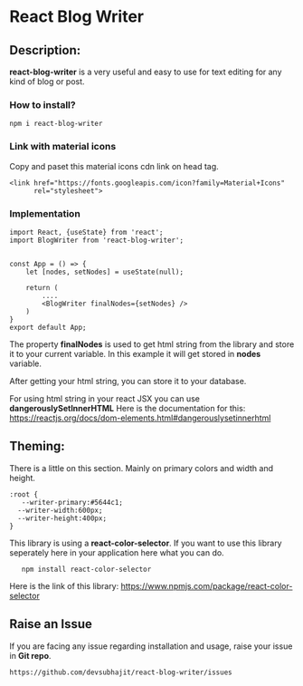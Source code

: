 # React Blog Writer

## **Description:** 
**react-blog-writer** is a very useful and easy to use for text editing for any kind of blog or post.

### **How to install?**
```
npm i react-blog-writer
```
### **Link with material icons**
Copy and paset this material icons cdn link on head tag.
```
<link href="https://fonts.googleapis.com/icon?family=Material+Icons"
      rel="stylesheet">
```

### **Implementation**

```
import React, {useState} from 'react';
import BlogWriter from 'react-blog-writer';


const App = () => {
    let [nodes, setNodes] = useState(null);

    return (
        ....
        <BlogWriter finalNodes={setNodes} />
    )
}
export default App;
```
The property **finalNodes** is used to get html string from the library and store it to your current variable. In this example it will get stored in **nodes** variable.

After getting your html string, you can store it to your database. 

For using html string in your react JSX you can use **dangerouslySetInnerHTML**
Here is the documentation for this: https://reactjs.org/docs/dom-elements.html#dangerouslysetinnerhtml


## **Theming:** 
There is a little on this section. Mainly on primary colors and width and height.
```
:root {
   --writer-primary:#5644c1;
  --writer-width:600px;
  --writer-height:400px;
}
```

This library is using a **react-color-selector**. If you want to use this library seperately here in your application here what you can do.

```
   npm install react-color-selector
```
Here is the link of this library: https://www.npmjs.com/package/react-color-selector

## **Raise an Issue**
If you are facing any issue regarding installation and usage, raise your issue in **Git repo**. 
```
https://github.com/devsubhajit/react-blog-writer/issues
```
